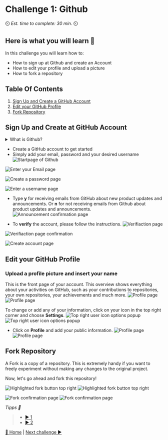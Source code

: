 # Challenge 1: Github

⏲️ _Est. time to complete: 30 min._ ⏲️

## Here is what you will learn 🎯

In this challenge you will learn how to:

- How to sign up at Github and create an Account
- How to edit your profile and upload a picture
- How to fork a repository

## Table Of Contents

1. [Sign Up and Create a GitHub Account](#SignUpandCreateatGithubAccount)
2. [Edit your GitHub Profile](#EditGithubProfile)
3. [Fork Repository](#ForkRepository)

## Sign Up and Create at GitHub Account

<details>
<summary>What is Github?</summary>
<br>

Github is actually two things: **Git** and **Hub**.

**Git** is a version control software. It allows developers to work on a specific project at the same time by tracking the changes. If something goes wrong, you can easily undo the changes with Git.
**Hub** is nothing special in itself, but it represents the "social network" of developers built on top of Git. While Github does not own the Git software, it has created a platform that makes it easy to access and collaborate with Git. The groundbreaking feature of Github is that it makes it super easy to share/show your code with the world or just store it. You no longer have to worry about where you store your code. Companies have Github accounts for the same reason. Github provides an easy way to store your code online with built-in version control.

</details>

- Create a GitHub account to get started
- Simply add your email, password and your desired username<br>
  ![Startpage of Github](./images/dark/GithubSignUp.png)

![Enter your Email page](./images/dark/EnterEmail.png)

![Create a password page](./images/dark/EnterPassword.png)

![Enter a username page](./images/dark/EnterUserName.png)

- Type **y** for receiving emails from GitHub about new product updates and announcements. Or **n** for not receiving emails from Github about product updates and announcements.
  ![Announcement confirmation page](./images/dark/NoAnnouncements.png)

- To **verify** the account, please follow the instructions.
  ![Verifiaction page](./images/dark/Verification.png)

![Verifiaction page confirmation](./images/dark/VerifyYourAccount.png)

![Create account page](./images/dark/CreateAnAccount.png)

## Edit your GitHub Profile

### Upload a profile picture and insert your name

This is the front page of your account. This overview shows everything about your activities on GitHub, such as your contributions to repositories, your own repositories, your achievements and much more.
![Profile page](./images/dark/AccountFrontpage.png#gh-dark-mode-only)
![Profile page](./images/light/AccountFrontpage.png#gh-light-mode-only)

To change or add any of your information, click on your icon in the top right corner and choose **Settings**.
![Top right user icon options popup](./images/dark/Settings.png#gh-dark-mode-only)
![Top right user icon options popup](./images/light/Settings.png#gh-light-mode-only)

- Click on **Profile** and add your public information.
  ![Profile page](./images/dark/EditProfile.gif#gh-dark-mode-only)
  ![Profile page](./images/light/EditProfile.gif#gh-light-mode-only)

## Fork Repository

A Fork is a copy of a repository. This is extremely handy if you want to freely experiment without making any changes to the original project.

Now, let's go ahead and fork this repository!

![Highlighted fork button top right](./images/dark/ForkTheRepository.png#gh-dark-mode-only)
![Highlighted fork button top right](./images/light/ForkTheRepository.png#gh-light-mode-only)

![Fork confirmation page](./images/dark/Forked.png#gh-dark-mode-only)
![Fork confirmation page](./images/light/Forked.png#gh-light-mode-only)

_Tipps 📝_

> - [▶ 1](./WorkInProgress)
> - [▶ 2](./WorkInProgress)

[🔼 Home](../../README.md) | [Next challenge ▶](../Application/DE_README.md)
